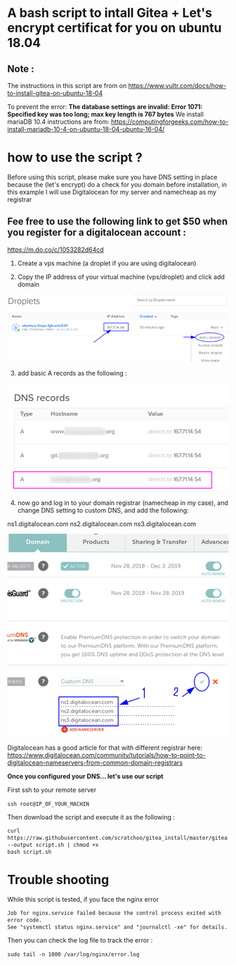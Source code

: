 # A bash script to intall Gitea + Let's encrypt certificat for you on ubuntu 18.04

## Note :
The instructions in this script are from on https://www.vultr.com/docs/how-to-install-gitea-on-ubuntu-18-04 

To prevent the error: **The database settings are invalid: Error 1071: Specified key was too long; max key length is 767 bytes** We install mariaDB 10.4 instructions are from: https://computingforgeeks.com/how-to-install-mariadb-10-4-on-ubuntu-18-04-ubuntu-16-04/

# how to use the script ?

Before using this script, please make sure you have DNS setting in place because the (let's encrypt) do a check for you domain before installation, in this example I will use Digitalocean for my server and namecheap as my registrar

## Fee free to use the following link to get $50 when you register for a digitalocean account :

https://m.do.co/c/1053282d64cd

1) Create a vps machine (a droplet if you are using digitalocean)

2) Copy the IP address of your virtual machine (vps/droplet) and click add domain

![alt text](https://github.com/scratchoo/gitea_install/raw/master/digitalocean_domain.png)

3) add basic A records as the following :

![Adding domain to digitalocea](https://github.com/scratchoo/gitea_install/raw/master/add_domain_digitalocean.png)

4) now go and log in to your domain registrar (namecheap in my case), and change DNS setting to custom DNS, and add the following:

ns1.digitalocean.com
ns2.digitalocean.com
ns3.digitalocean.com

![namecheap with digitalocean DNS](https://github.com/scratchoo/gitea_install/raw/master/namecheap_digitalocean_dns.png)


Digitalocean has a good article for that with different registrar here: https://www.digitalocean.com/community/tutorials/how-to-point-to-digitalocean-nameservers-from-common-domain-registrars


**Once you configured your DNS... let's use our script**

First ssh to your remote server

`ssh root@IP_OF_YOUR_MACHIN`

Then download the script and execute it as the following :

```
curl https://raw.githubusercontent.com/scratchoo/gitea_install/master/gitea.sh --output script.sh | chmod +x
bash script.sh
```

# Trouble shooting 

While this script is tested, if you face the nginx error 
```
Job for nginx.service failed because the control process exited with error code.
See "systemctl status nginx.service" and "journalctl -xe" for details.
```
Then you can check the log file to track the error :

`sudo tail -n 1000 /var/log/nginx/error.log`
